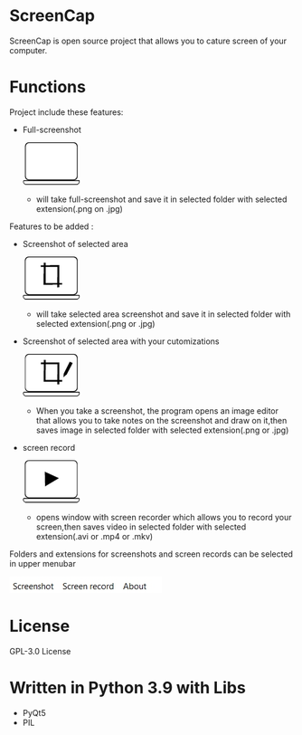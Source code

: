 # ScreenCap
ScreenCap is open source project that allows you to cature screen of your computer.
# Functions
Project include these features:
- Full-screenshot

    ![screenshot icon](icons/README/screen_icon_readme.png)


    - will take full-screenshot and save it in selected folder with selected extension(.png on .jpg)

Features to be added :
- Screenshot of selected area

    ![area screenshot icon](icons/README/areascreen_icon_readme.png)

    - will take selected area screenshot and save it in selected folder with selected extension(.png or .jpg)
- Screenshot of selected area with your cutomizations

    ![cusmot area screenshot icon](icons/README/customareascreen_icon_readme.png)

    - When you take a screenshot, the program opens an image editor that allows you to take notes on the screenshot and draw on it,then saves image in selected folder with selected extension(.png or .jpg)
- screen record

    ![record icon](icons/README/record_icon_readme.png)

    - opens window with screen recorder which allows you to record your screen,then saves video in selected folder with selected extension(.avi or .mp4 or .mkv)
    
Folders and extensions for screenshots and screen records can be selected in upper menubar

![menubar](icons/README/menubar_readme.jpg)
# License
GPL-3.0 License 
# Written in Python 3.9 with Libs
- PyQt5
- PIL
